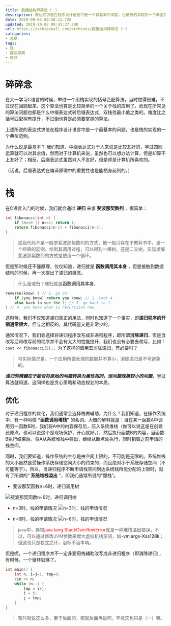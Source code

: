 ```yaml
---
title: 数据结构碎碎念（一）
description: 表达式求值在程序设计语言中是一个最基本的问题，也是栈的实现的一个典型范例。
date: 2019-09-05 08:58:13.728
updated: 2019-10-02 09:41:27.208
url: https://iachieveall.com/archives/数据结构碎碎念（一）
categories: 
- 总结
tags: 
- 栈
- 斐波那契
- 递归
---
```



# 碎碎念

在大一学习C语言的时候，举过一个用栈实现的括号匹配算法，当时觉得很难，不过现在回顾起来，这个算法也算是比较简单的一个关于栈的应用了。而现在所常见的算法问题也都是什么中缀表达式转后缀表达式，双栈找最小值之类的。难度比之括号匹配稍有提升，不过倒也算是必须要掌握的算法。

上述所说的表达式求值在程序设计语言中是一个最基本的问题，也是栈的实现的一个典型范例。

为什么说是最基本？
我们知道，中缀表达式对于人来说是比较友好的，学过四则运算就可以对其求值，然而对于计算机来说，虽然也可以想办法计算，但是却算不上友好了；相反，后缀表达式虽然对人不友好，但是却是计算机所喜欢的。

（话说，后缀表达式在编译原理中的重要性也是能栖身前列的。）

# 栈

在C语言入门的时候，我们就会通过 **递归** 来求 **斐波那契数列** ，很简单：
```c++
int fibonacci(int n) {
	if (n==0 || n==1) return 1;
	return fibonacci(n-1) + fibonacci(n-2);
}
```
> 这段代码不是一般求斐波那契数列的方式，他一般只存在于教科书中，是一个经典的反例。绘制其调用过程，可以得到一棵树，还是二叉树。实际求解斐波那契数列的方式是使用一个循环。

但是那时候还不懂原理，仅仅知道，递归就是 **函数调用其本身** ，但是接触到数据结构的时候，再一次提出了递归的概念。

>  什么是递归？递归就是**函数调用其本身**。
```c++
reverse(know) {	// 1. go on
	if (you know) return you know; // 2. look 4
	else back to see the 1; // 3. go back to 1.
} // 4. you know what is recurision now.
```

这时候，我们不仅知道递归真正的用法，同时也知道了一个事实，即**递归程序的开销通常很大**，但与之相反的，其代码量又是非常少的。

通常情况下，我们会选择将递归程序改写成非递归程序，即所谓**消除递归**，但是当改写后和改写前的程序并不会有太大的性能提升，我们也没有必要去改写，比如：```cout << fibonacci(5);```，为了这样的调用去消除递归，有必要吗？

> 可实际情况是，一个应用所要处理的数据并不算小，消除递归是不可避免的。

***递归的精髓在于能否将原始的问题转换为属性相同，但问题规模较小的问题***，学过算法就知道，这同样也是贪心策略和动态规划的本质。

## 优化

对于递归程序的优化，我们通常会选择栈做辅助，为什么？我们知道，在操作系统中，有一种叫做 **“函数调用堆栈”** 的名词，大概的解释就是：当在某一函数A中调用另一函数B时，我们将A中的内容保存后，压入系统堆栈（你可以说这是在创建还原点，也可以说这个是现场保护，开心就好。），然后执行函数B的内容，当函数B执行结束后，将A从系统堆栈中弹出，继续从断点处执行，同时销毁之前申请的栈空间。

同时，我们要知道，操作系统的主存是由空间上限的，不可能是无限的。系统堆栈的大小自然是受操作系统存储空间大小的约束的，而且绝对小于系统存储空间（不可能等于）。所以，当递归程序不断申请栈空间到达系统栈所能分配的上限时，就有了所谓的“ **系统堆栈溢出** ”，即我们通常所说的“爆栈”。

* 斐波那契函数n=6时，递归调用树

![斐波那契函数n=6时，递归调用树](https://iachieveall.com/upload/2019/9/%E6%96%90%E6%B3%A2%E9%82%A3%E5%A5%91%E6%A0%91-26a0b9dea5044f0d9372f572dd31ba1b.jpg)

* n=3时，栈的申请情况
![n=3时，栈的申请情况](https://iachieveall.com/upload/2019/9/n=3%E6%97%B6%E7%9A%84%E6%A0%88-bb702f39ec064f30b8cc3bfd35824403.jpg)

* n=6时，栈的申请情况
![n=6时，栈的申请情况](https://iachieveall.com/upload/2019/9/n=6%E6%97%B6%E7%9A%84%E6%A0%88-6dd24132ff0d4f08a1362557a8117fc7.jpg)

> java中，异常<font color="red">java.lang.StackOverflowError</font>就是一种堆栈溢出错误，不过，可以通过修改JVM参数来增大虚拟机栈空间，如<font color="black">-vm args-Xss128k</font>；但这也只是权宜之计，治标不治本呐。

但是呢，一个递归程序并不一定非要用栈辅助改写成非递归程序（即消除递归），有时候，一个循环就够了。

```c++
int main() {
	int n, i=j=1, tmp=0;
	cin >> n;
	while (n--) {
		tmp = i+j;
		i = j;
		j = tmp;
	}
}
```

> 暂时就说这么多，至于后面的，那就后面再说吧，毕竟这也只是（一）嘛。
